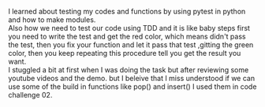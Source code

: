 I learned about testing my codes and functions by using pytest in python  and how to make modules. </br>
Also how we need to test our code using TDD and it is like baby steps first you need to write the test and get the red color, which means didn't pass the test, then you fix your function and let it pass that test ,gitting the green color, then you keep repeating this procedure tell you get the result you want.</br>
I stuggled a bit at first when I was doing the task but after reviewing some youtube videos and the demo. but I beleive that I miss understood if we can use some of the build in functions like pop() and insert() I used them in code challenge 02.</br></br>